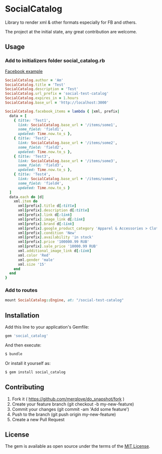 # SocialCatalog
Library to render xml & other formats especially for FB and others.

The project at the initial state, any great contribution are welcome.

## Usage

### Add to initializers folder social_catalog.rb

[Facebook example](https://developers.facebook.com/docs/marketing-api/catalog/reference/#product-categories)

```ruby
SocialCatalog.author = 'Am'
SocialCatalog.title = 'Test'
SocialCatalog.description = 'Test'
SocialCatalog.url_prefix = 'social-test-catalog'
SocialCatalog.expires_in = 1.hours
SocialCatalog.base_url = 'http://localhost:3000'

SocialCatalog.facebook_items = lambda { |xml, prefix|
  data = [
    { title: 'Test1',
      link: SocialCatalog.base_url + '/items/some1',
      some_field: 'field1',
      updated: Time.now.to_s },
    { title: 'Test2',
      link: SocialCatalog.base_url + '/items/some2',
      some_field: 'field2',
      updated: Time.now.to_s },
    { title: 'Test3',
      link: SocialCatalog.base_url + '/items/some3',
      some_field: 'field3',
      updated: Time.now.to_s },
    { title: 'Test4',
      link: SocialCatalog.base_url + '/items/some4',
      some_field: 'field4',
      updated: Time.now.to_s }
  ]
  data.each do |d|
    xml.item do
      xml[prefix].title d[:title]
      xml[prefix].description d[:title]
      xml[prefix].link d[:link]
      xml[prefix].image_link d[:link]
      xml[prefix].brand d[:link]
      xml[prefix].google_product_category 'Apparel & Accessories > Clothing > Outerwear > Coats & Jackets'
      xml[prefix].condition 'New'
      xml[prefix].availability 'in stock'
      xml[prefix].price '100000.99 RUB'
      xml[prefix].sale_price '10000.99 RUB'
      xml.additional_image_link d[:link]
      xml.color 'Red'
      xml.gender 'male'
      xml.size '15'
    end
  end
}
```

### Add to routes

```ruby
mount SocialCatalog::Engine, at: "/social-test-catalog"
```

## Installation
Add this line to your application's Gemfile:

```ruby
gem 'social_catalog'
```

And then execute:
```bash
$ bundle
```

Or install it yourself as:
```bash
$ gem install social_catalog
```

## Contributing
1. Fork it ( https://github.com/merqlove/do_snapshot/fork )
2. Create your feature branch (git checkout -b my-new-feature)
3. Commit your changes (git commit -am 'Add some feature')
4. Push to the branch (git push origin my-new-feature)
5. Create a new Pull Request

## License
The gem is available as open source under the terms of the [MIT License](https://opensource.org/licenses/MIT).
